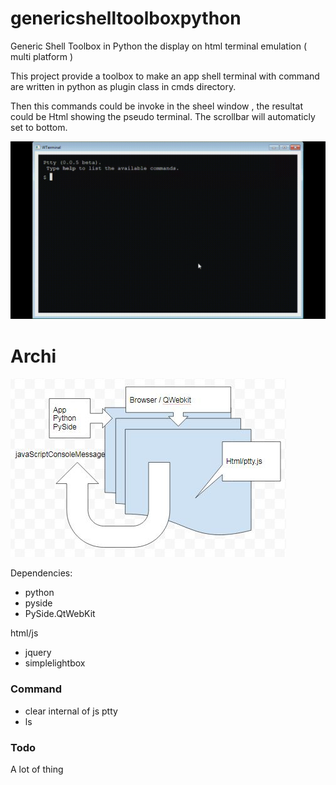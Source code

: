 # genericshelltoolboxpython
Generic Shell Toolbox in Python the display on html terminal emulation ( multi platform )

This project provide a toolbox to make an app shell terminal with command are written in python as plugin class in cmds directory.

Then this commands could be invoke in the sheel window , the resultat could be Html showing the pseudo terminal.
The scrollbar will automaticly set to bottom.

![After Launch](screenshot4.gif)

# Archi 
![After Launch](archi.jpg)

Dependencies:
* python 
* pyside
* PySide.QtWebKit

html/js

* jquery 
* simplelightbox

### Command 
* clear internal of js ptty
* ls 


### Todo 
A lot of thing

